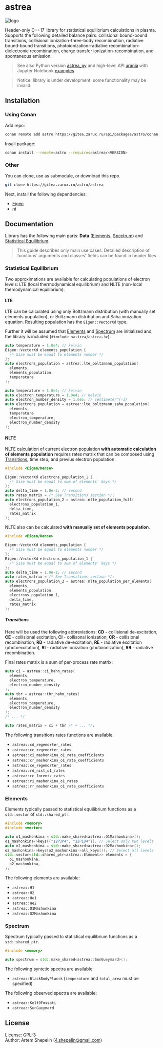 # astrea

![logo](assets/logo.svg)

Header-only C++17 library for statistical equilibrium calculations in plasma.
Supports the following detailed balance pairs: collisional bound-bound
transitions, collisional ionization-three-body recombination, radiative
bound-bound transitions, photoionization-radiative recombination-dielectronic
recombination, charge transfer ionization-recombination, and spontaneous
emission.

> See also Python version [astrea_py](https://gitea.zarux.ru/astro/astrea_py)
> and high-level API [urania](https://gitea.zarux.ru/astro/urania) with Jupyter
> Notebook
> [examples](https://gitea.zarux.ru/astro/urania/src/branch/main/examples).

> Notice: library is under development, some functionality may be invalid.

## Installation

### Using Conan

Add repo:

```sh
conan remote add astro https://gitea.zarux.ru/api/packages/astro/conan
```

Insall package:

```sh
conan install --remote=astro --requires=astrea/<VERSION>
```

### Other

You can clone, use as submodule, or download this repo.

```sh
git clone https://gitea.zarux.ru/astro/astrea
```

Next, install the following dependencies:

- [Eigen](https://eigen.tuxfamily.org/index.php?title=Main_Page)
- [ni](https://gitea.zarux.ru/astro/ni)

## Documentation

Library has the following main parts: **Data** ([Elements](#elements),
[Spectrum](#spectrum)) and [Statistical Equilibrium](#statistical-equilibrium).

> This guide describes only main use cases.
> Detailed description of functions' arguments and classes' fields can be found
> in header files.

### Statistical Equilibrium

Two approximations are available for calculating populations of electron levels:
LTE (local thermodynamical equilibrium) and NLTE (non-local themodynamical
equilibrium).

#### LTE

LTE can be calculated using only Boltzmann distribution (with manually set
elements population), or Boltzmann distribution and Saha ionization equation.
Resulting population has the `Eigen::VectorXd` type.

Further it will be assumed that [Elements](#elements) and [Spectrum](#spectrum)
are initialized and the library is included (`#include <astrea/astrea.h>`).

```cpp
auto temperature = 1.0e4; // kelvin
Eigen::VectorXd elements_population {
  /* Size must be equal to elements number */
};
auto electrons_population = astrea::lte_boltzmann_population(
  elements,
  elements_population,
  temperature
);

auto temperature = 1.0e4; // kelvin
auto electron_temperature = 1.0e4; // kelvin
auto electron_number_density = 1.0e5; // centimeter^{-3}
auto electrons_population = astrea::lte_boltzmann_saha_population(
  elements,
  temperature
  electron_temperature,
  electron_number_density
);
```

#### NLTE

NLTE calculation of current electron population
**with automatic calculation of elements population** requires rates matrix that
can be composed using [Transitions](#transitions), time step, and previus
electron population.

```cpp
#include <Eigen/Dense>

Eigen::VectorXd electrons_population_1 {
  /* Size must be equal to sum of elements' keys */
};
auto delta_time = 1.0e-2; // second
auto rates_matrix = /* See Transitions section */;
auto electrons_population_2 = astrea::nlte_population_full(
  electrons_population_1,
  delta_time,
  rates_matrix
);
```

NLTE also can be calculated **with manually set of elements population**.

```cpp
#include <Eigen/Dense>

Eigen::VectorXd elements_population {
  /* Size must be equal to elements number */
};
Eigen::VectorXd electrons_population_1 {
  /* Size must be equal to sum of elements' keys */
};
auto delta_time = 1.0e-2; // second
auto rates_matrix = /* See Transitions section */;
auto electrons_population_2 = astrea::nlte_population_per_elements(
  elements,
  elements_population,
  electrons_population_1,
  delta_time,
  rates_matrix
);
```

##### Transitions

Here will be used the following abbreviations: **CD** - collisional
de-excitation, **CE** - collisional excitation, **CI** - collisonal ionization,
**CR** - collisional recombination, **RD** - radiative de-excitation, **RE** -
radiative excitation (photoexcitation), **RI** - radiative ionization
(photoionization), **RR** - radiative recombination.

Final rates matrix is a sum of per-process rate matrix:

```cpp
auto ci = astrea::ci_hahn_rates(
  elements,
  electron_temperature,
  electron_number_density
);
auto tbr = astrea::tbr_hahn_rates(
  elements,
  electron_temperature,
  electron_number_density
);
/* ... */

auto rates_matrix = ci + tbr /* + ... */;
```

The following transitions rates functions are available:

- `astrea::cd_regemorter_rates`
- `astrea::ce_regemorter_rates`
- `astrea::ci_mashonkina_o1_rate_coefficients`
- `astrea::cr_mashonkina_o1_rate_coefficients`
- `astrea::ce_regemorter_rates`
- `astrea::rd_nist_o1_rates`
- `astrea::re_lorentz_rates`
- `astrea::ri_mashonkina_o1_rates`
- `astrea::rr_mashonkina_o1_rate_coefficients`

### Elements

Elements typically passed to statistical equilibrium functions as a
`std::vector` of `std::shared_ptr`.

```cpp
#include <memory>
#include <vector>

auto o1_mashonkina = std::make_shared<astrea::O1Mashonkina>();
o1_mashonkina->keys({"12P3P4", "12P1D4"}); // Select only two levels
auto o2_mashonkina = std::make_shared<astrea::O2Mashonkina>();
o2_mashonkina->keys(o2_mashonkina->all_keys()); // Select all levels
std::vector<std::shared_ptr<astrea::Element>> elements = {
  o1_mashonkina,
  o2_mashonkina,
};
```

The following elements are available:

- `astrea::H1`
- `astrea::H2`
- `astrea::He1`
- `astrea::He2`
- `astrea::O1Mashonkina`
- `astrea::O2Mashonkina`

### Spectrum

Spectrum typically passed to statistical equilibrium functions as a
`std::shared_ptr`.

```cpp
#include <memory>

auto spectrum = std::make_shared<astrea::SunGueymard>();
```

The following syntetic spectra are available:

- `astrea::BlackBodyPlanck` (`temperature` and `total_area` must be specified)

The following observed spectra are available:

- `astrea::Kelt9Fossati`
- `astrea::SunGueymard`

## License

License: [GPL-3](./LICENSE)  
Author: Artem Shepelin (4.shepelin@gmail.com)